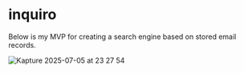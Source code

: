 # inquiro

Below is my MVP for creating a search engine based on stored email records.

![Kapture 2025-07-05 at 23 27 54](https://github.com/user-attachments/assets/ce681b49-5f68-4e7d-a32b-64b95d37e56f)
